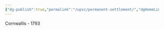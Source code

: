 ```yaml
---
{"dg-publish":true,"permalink":"/upsc/permanent-settlement/","dgHomeLink":true,"dgPassFrontmatter":false}
---
```


Cornwallis - 1793

